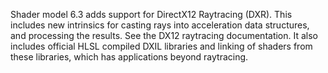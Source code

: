 Shader model 6.3 adds support for DirectX12 Raytracing (DXR). This includes new intrinsics for casting rays into acceleration data structures, and processing the results. See the DX12 raytracing documentation. It also includes official HLSL compiled DXIL libraries and linking of shaders from these libraries, which has applications beyond raytracing.